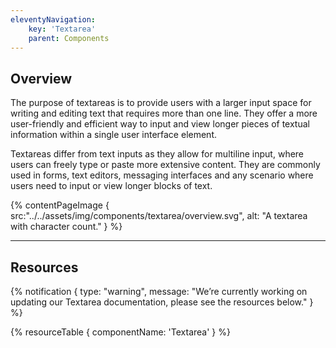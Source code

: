 ```yaml
---
eleventyNavigation:
    key: 'Textarea'
    parent: Components
---
```


## Overview
The purpose of textareas is to provide users with a larger input space for writing and editing text that requires more than one line. They offer a more user-friendly and efficient way to input and view longer pieces of textual information within a single user interface element.

Textareas differ from text inputs as they allow for multiline input, where users can freely type or paste more extensive content. They are commonly used in forms, text editors, messaging interfaces and any scenario where users need to input or view longer blocks of text.

{% contentPageImage {
    src:"../../assets/img/components/textarea/overview.svg",
    alt: "A textarea with character count."
} %}

---

## Resources

{% notification {
  type: "warning",
  message: "We’re currently working on updating our Textarea documentation, please see the resources below."
} %}

{% resourceTable {
    componentName: 'Textarea'
} %}
